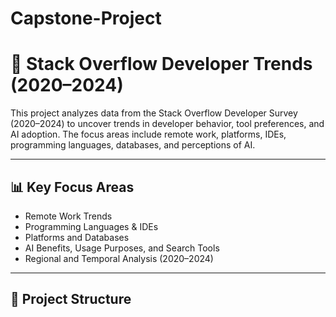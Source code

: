 # Capstone-Project
# 🧠 Stack Overflow Developer Trends (2020–2024)

This project analyzes data from the Stack Overflow Developer Survey (2020–2024) to uncover trends in developer behavior, tool preferences, and AI adoption. The focus areas include remote work, platforms, IDEs, programming languages, databases, and perceptions of AI.

---

## 📊 Key Focus Areas
- Remote Work Trends
- Programming Languages & IDEs
- Platforms and Databases
- AI Benefits, Usage Purposes, and Search Tools
- Regional and Temporal Analysis (2020–2024)

---

## 📁 Project Structure
